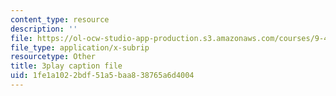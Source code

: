 ```yaml
---
content_type: resource
description: ''
file: https://ol-ocw-studio-app-production.s3.amazonaws.com/courses/9-40-introduction-to-neural-computation-spring-2018/1fe1a1022bdf51a5baa838765a6d4004_fCqt07IXUPI.vtt
file_type: application/x-subrip
resourcetype: Other
title: 3play caption file
uid: 1fe1a102-2bdf-51a5-baa8-38765a6d4004
---
```

